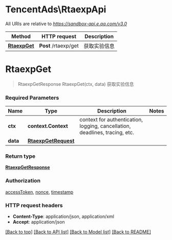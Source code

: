 # TencentAds\RtaexpApi

All URIs are relative to *https://sandbox-api.e.qq.com/v3.0*

Method | HTTP request | Description
------------- | ------------- | -------------
[**RtaexpGet**](RtaexpApi.md#RtaexpGet) | **Post** /rtaexp/get | 获取实验信息


# **RtaexpGet**
> RtaexpGetResponse RtaexpGet(ctx, data)
获取实验信息

### Required Parameters

Name | Type | Description  | Notes
------------- | ------------- | ------------- | -------------
 **ctx** | **context.Context** | context for authentication, logging, cancellation, deadlines, tracing, etc.
  **data** | [**RtaexpGetRequest**](RtaexpGetRequest.md)|  | 

### Return type

[**RtaexpGetResponse**](RtaexpGetResponse.md)

### Authorization

[accessToken](../README.md#accessToken), [nonce](../README.md#nonce), [timestamp](../README.md#timestamp)

### HTTP request headers

 - **Content-Type**: application/json, application/xml
 - **Accept**: application/json

[[Back to top]](#) [[Back to API list]](../README.md#documentation-for-api-endpoints) [[Back to Model list]](../README.md#documentation-for-models) [[Back to README]](../README.md)

